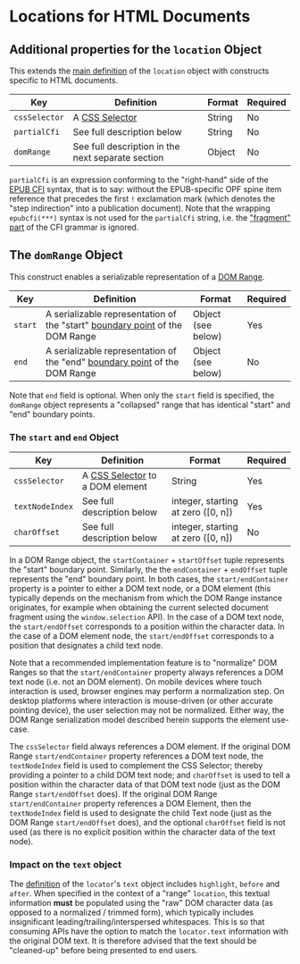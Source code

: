 # Locations for HTML Documents

## Additional properties for the `location` Object

This extends the [main definition](../README.md#the-location-object) of the `location` object with constructs specific to HTML documents.

| Key  | Definition | Format | Required |
| ---- | ---------- | ------ | -------- |
| `cssSelector` | A [CSS Selector](https://www.w3.org/TR/selectors-3/) | String | No |
| `partialCfi` | See full description below | String | No |
| `domRange` | See full description in the next separate section | Object | No |

`partialCfi` is an expression conforming to the "right-hand" side of the [EPUB CFI](http://www.idpf.org/epub/linking/cfi/epub-cfi.html) syntax, that is to say: without the EPUB-specific OPF spine item reference that precedes the first `!` exclamation mark (which denotes the "step indirection" into a publication document). Note that the wrapping `epubcfi(***)` syntax is not used for the `partialCfi` string, i.e. the ["fragment" part](http://www.idpf.org/epub/linking/cfi/epub-cfi.html#epubcfi.ebnf.fragment) of the CFI grammar is ignored.

## The `domRange` Object

This construct enables a serializable representation of a [DOM Range](https://dom.spec.whatwg.org/#ranges).

| Key  | Definition | Format | Required |
| ---- | ---------- | ------ | -------- |
| `start` | A serializable representation of the "start" [boundary point](https://dom.spec.whatwg.org/#concept-range-bp) of the DOM Range | Object (see below) | Yes |
| `end` | A serializable representation of the "end" [boundary point](https://dom.spec.whatwg.org/#concept-range-bp) of the DOM Range | Object (see below) | No |

Note that `end` field is optional. When only the `start` field is specified, the `domRange` object represents a "collapsed" range that has identical "start" and "end" boundary points.

### The `start` and `end` Object

| Key  | Definition | Format | Required |
| ---- | ---------- | ------ | -------- |
| `cssSelector`  | A [CSS Selector](https://www.w3.org/TR/selectors-3/) to a DOM element | String | Yes |
| `textNodeIndex`  | See full description below | integer, starting at zero ([0, n]) | Yes |
| `charOffset`  | See full description below  | integer, starting at zero ([0, n]) | No |

In a DOM Range object, the `startContainer` + `startOffset` tuple represents the "start" boundary point. Similarly, the the `endContainer` + `endOffset` tuple represents the "end" boundary point. In both cases, the `start/endContainer` property is a pointer to either a DOM text node, or a DOM element (this typically depends on the mechanism from which the DOM Range instance originates, for example when obtaining the current selected document fragment using the `window.selection` API). In the case of a DOM text node, the `start/endOffset` corresponds to a position within the character data. In the case of a DOM element node, the `start/endOffset` corresponds to a position that designates a child text node.

Note that a recommended implementation feature is to "normalize" DOM Ranges so that the `start/endContainer` property always references a DOM text node (i.e. not an DOM element). On mobile devices where touch interaction is used, browser engines may perform a normalization step. On desktop platforms where interaction is mouse-driven (or other accurate pointing device), the user selection may not be normalized. Either way, the DOM Range serialization model described herein supports the element use-case.

The `cssSelector` field always references a DOM element. If the original DOM Range `start/endContainer` property references a DOM text node, the `textNodeIndex` field is used to complement the CSS Selector; thereby providing a pointer to a child DOM text node; and `charOffset` is used to tell a position within the character data of that DOM text node (just as the DOM Range `start/endOffset` does). If the original DOM Range `start/endContainer` property references a DOM Element, then the `textNodeIndex` field is used to designate the child Text node (just as the DOM Range `start/endOffset` does), and the optional `charOffset` field is not used (as there is no explicit position within the character data of the text node).

### Impact on the `text` object

The [definition](../README.md#the-text-object) of the `locator`'s `text` object includes `highlight`, `before` and `after`. When specified in the context of a "range" `location`, this textual information <strong class="rfc">must</strong> be populated using the "raw" DOM character data (as opposed to a normalized / trimmed form), which typically includes insignificant leading/trailing/interspersed whitespaces. This is so that consuming APIs have the option to match the `locator.text` information with the original DOM text. It is therefore advised that the text should be "cleaned-up" before being presented to end users.
